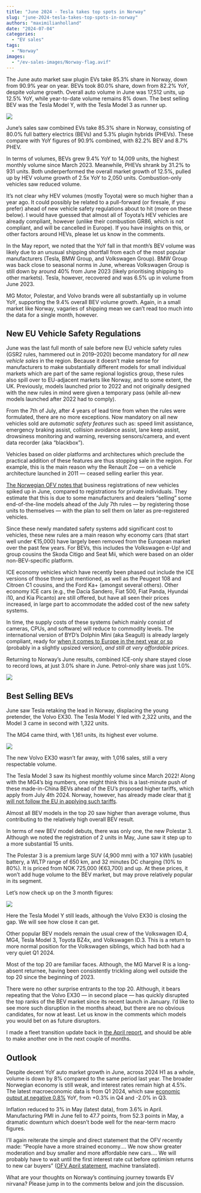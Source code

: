 ```yaml
---
title: "June 2024 - Tesla takes top spots in Norway"
slug: "june-2024-tesla-takes-top-spots-in-norway"
authors: "maximilianholland"
date: "2024-07-04"
categories:
  - "EV sales"
tags:
  - "Norway"
images:
  - "/ev-sales-images/Norway-flag.avif"
---
```


The June auto market saw plugin EVs take 85.3% share in Norway, down from 90.9% year on year. BEVs took 80.0% share, down from 82.2% YoY, despite volume growth. Overall auto volume in June was 17,512 units, up 12.5% YoY, while year-to-date volume remains 8% down. The best selling BEV was the Tesla Model Y, with the Tesla Model 3 as runner up.  

![](/ev-sales-images/2024-06-Norway-Passenger-Auto-Registrations.avif)

June’s sales saw combined EVs take 85.3% share in Norway, consisting of 80.0% full battery electrics (BEVs) and 5.3% plugin hybrids (PHEVs). These compare with YoY figures of 90.9% combined, with 82.2% BEV and 8.7% PHEV.

In terms of volumes, BEVs grew 9.4% YoY to 14,009 units, the highest monthly volume since March 2023. Meanwhile, PHEVs shrank by 31.2% to 931 units. Both underperformed the overall market growth of 12.5%, pulled up by HEV volume growth of 2.5x YoY to 2,050 units. Combustion-only vehicles saw reduced volume.

It’s not clear why HEV volumes (mostly Toyota) were so much higher than a year ago. It could possibly be related to a pull-forward (or firesale, if you prefer) ahead of new vehicle safety regulations about to hit (more on these below). I would have guessed that almost all of Toyota’s HEV vehicles are already compliant, however (unlike their combustion GR86, which is not compliant, and will be cancelled in Europe). If you have insights on this, or other factors around HEVs, please let us know in the comments.

In the May report, we noted that the YoY fall in that month’s BEV volume was likely due to an unusual shipping shortfall from each of the most popular manufacturers (Tesla, BMW Group, and Volkswagen Group). BMW Group was back close to seasonal norms in June, whereas Volkswagen Group is still down by around 40% from June 2023 (likely prioritising shipping to other markets). Tesla, however, recovered and was 6.5% up in volume from June 2023.

MG Motor, Polestar, and Volvo brands were all substantially up in volume YoY, supporting the 9.4% overall BEV volume growth. Again, in a small market like Norway, vagaries of shipping mean we can’t read too much into the data for a single month, however.

## New EU Vehicle Safety Regulations

June was the last full month of sale before new EU vehicle safety rules (GSR2 rules, hammered out in 2019–2020) become mandatory for _all new vehicle sales_ in the region. Because it doesn’t make sense for manufacturers to make substantially different models for small individual markets which are part of the same regional logistics group, these rules also spill over to EU-adjacent markets like Norway, and to some extent, the UK. Previously, models launched prior to 2022 and not originally designed with the new rules in mind were given a temporary pass (while all-new models launched after 2022 had to comply).

From the 7th of July, after 4 years of lead time from when the rules were formulated, there are no more exceptions. Now mandatory on all new vehicles sold are _automatic safety features_ such as: speed limit assistance, emergency braking assist, collision avoidance assist, lane keep assist, drowsiness monitoring and warning, reversing sensors/camera, and event data recorder (aka “blackbox”).

Vehicles based on older platforms and architectures which preclude the practical addition of these features are thus stopping sale in the region. For example, this is the main reason why the Renault Zoe — on a vehicle architecture launched in 2011 — ceased selling earlier this year.

[The Norwegian OFV notes that](https://ofv.no/aktuelt/2024/nybilsalget-litt-berg-og-dalbane-i-f%C3%B8rste-halv%C3%A5r) business registrations of new vehicles spiked up in June, compared to registrations for private individuals. They estimate that this is due to some manufacturers and dealers “selling” some end-of-the-line models ahead of the July 7th rules — by registering those units to themselves — with the plan to sell them on later as pre-registered vehicles.

Since these newly mandated safety systems add significant cost to vehicles, these new rules are a main reason why economy cars (that start well under €15,000) have largely been removed from the European market over the past few years. For BEVs, this includes the Volkswagen e-Up! and group cousins the Skoda Citigo and Seat Mii, which were based on an older non-BEV-specific platform.

ICE economy vehicles which have recently been phased out include the ICE versions of those three just mentioned, as well as the Peugeot 108 and Citroen C1 cousins, and the Ford Ka+ (amongst several others). Other economy ICE cars (e.g., the Dacia Sandero, Fiat 500, Fiat Panda, Hyundai i10, and Kia Picanto) are still offered, but have all seen their prices increased, in large part to accommodate the added cost of the new safety systems.

In time, the supply costs of these systems (which mainly consist of cameras, CPUs, and software) will reduce to commodity levels. The international version of BYD’s Dolphin Mini (aka Seagull) is already largely compliant, ready for [when it comes to Europe in the next year or so](https://pushevs.com/2024/04/24/byd-seagull-will-come-to-europe-in-2025/) (probably in a slightly upsized version), _and still at very affordable prices_.

Returning to Norway’s June results, combined ICE-only share stayed close to record lows, at just 3.0% share in June. Petrol-only share was just 1.0%.

![](/ev-sales-images/2024-06-Norway-Monthly-Powertrain-Market-Share.avif)

## Best Selling BEVs

June saw Tesla retaking the lead in Norway, displacing the young pretender, the Volvo EX30. The Tesla Model Y led with 2,322 units, and the Model 3 came in second with 1,322 units.

The MG4 came third, with 1,161 units, its highest ever volume.

![](/ev-sales-images/2024-06-Norway-BEVs.avif)

The new Volvo EX30 wasn’t far away, with 1,016 sales, still a very respectable volume.

The Tesla Model 3 saw its highest monthly volume since March 2022! Along with the MG4’s big numbers, one might think this is a last-minute push of these made-in-China BEVs ahead of the EU’s proposed higher tariffs, which apply from July 4th 2024. Norway, however, has already made clear that [it will not follow the EU in applying such tariffs](https://www.bloomberg.com/news/articles/2024-06-12/ev-leader-norway-won-t-follow-eu-on-chinese-electric-car-tariffs).

Almost all BEV models in the top 20 saw higher than average volume, thus contributing to the relatively high overall BEV result.

In terms of new BEV model debuts, there was only one, the new Polestar 3. Although we noted the registration of 2 units in May, June saw it step up to a more substantial 15 units.

The Polestar 3 is a premium large SUV (4,900 mm) with a 107 kWh (usable) battery, a WLTP range of 650 km, and 32 minutes DC charging (10% to 80%). It is priced from NOK 725,000 (€63,700) and up. At these prices, it won’t add huge volume to the BEV market, but may prove relatively popular in its segment.

Let’s now check up on the 3 month figures:

![](/ev-sales-images/2024-06-Norway-BEVs-Trailing-Qtr.avif)

Here the Tesla Model Y still leads, although the Volvo EX30 is closing the gap. We will see how close it can get.

Other popular BEV models remain the usual crew of the Volkswagen ID.4, MG4, Tesla Model 3, Toyota BZ4x, and Volkswagen ID.3. This is a return to more normal position for the Volkswagen siblings, which had both had a very quiet Q1 2024.

Most of the top 20 are familiar faces. Although, the MG Marvel R is a long-absent returnee, having been consistently trickling along well outside the top 20 since the beginning of 2023.

There were no other surprise entrants to the top 20. Although, it bears repeating that the Volvo EX30 — in second place — has quickly disrupted the top ranks of the BEV market since its recent launch in January. I’d like to see more such disruption in the months ahead, but there are no obvious candidates, for now at least. Let us know in the comments which models you would bet on as future disruptors.

I made a fleet transition update back in [the April report](/2024/05/05/april-2024-volvo-ex30-grabs-top-spot-in-norway/), and should be able to make another one in the next couple of months.

## Outlook

Despite decent YoY auto market growth in June, across 2024 H1 as a whole, volume is down by 8% compared to the same period last year. The broader Norwegian economy is still weak, and interest rates remain high at 4.5%. The latest macroeconomic data is from Q1 2024, which saw [economic output at negative 0.8%](https://tradingeconomics.com/norway/indicators) YoY, from +0.3% in Q4 and -2.0% in Q3.

Inflation reduced to 3% in May (latest data), from 3.6% in April. Manufacturing PMI in June fell to 47.7 points, from 52.3 points in May, a dramatic downturn which doesn’t bode well for the near-term macro figures.

I’ll again reiterate the simple and direct statement that the OFV recently made: “People have a more strained economy.… We now show greater moderation and buy smaller and more affordable new cars.… We will probably have to wait until the first interest rate cut before optimism returns to new car buyers” ([OFV April statement](https://ofv.no/aktuelt/2024/nybilsalget-april-ga-lys-i-tunnelen), machine translated).

What are your thoughts on Norway’s continuing journey towards EV nirvana? Please jump in to the comments below and join the discussion.